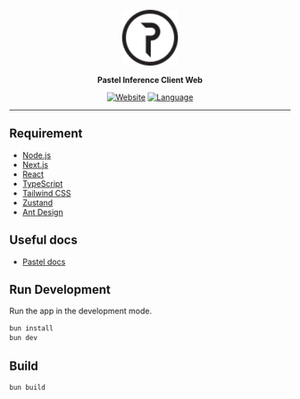 <div align=center>
  
  [<img height="100px" src="src/app/assets/pastel-logo.svg" />](https://pastel.network/)
  
</div>

<p align=center>
  <b>Pastel Inference Client Web</b>
</p>

<div align=center>
  
  [![Website](https://img.shields.io/website?down_color=lightgrey&down_message=offline&up_color=blue&up_message=online&url=https%3A%2F%2Fshields.io)](https://explorer.pastel.network/)
  [![Language](https://img.shields.io/badge/language-Typescript-%232b7489)](https://github.com/pastelnetwork/pastel-electron-wallet/search?q=typescript)
  
</div>

---

## Requirement
- [Node.js](https://nodejs.org)
- [Next.js](https://nextjs.org/docs)
- [React](https://react.dev/)
- [TypeScript](https://www.typescriptlang.org/)
- [Tailwind CSS](https://tailwindcss.com/)
- [Zustand](https://github.com/pmndrs/zustand)
- [Ant Design](https://ant.design/)

## Useful docs

- [Pastel docs](https://docs.pastel.network/)


## Run Development

Run the app in the development mode.  

```bash
bun install
bun dev
```


## Build

```bash
bun build
```